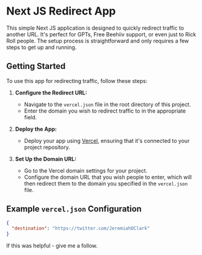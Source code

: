 # Next JS Redirect App

This simple Next JS application is designed to quickly redirect traffic to another URL. It's perfect for GPTs, Free Beehiiv support, or even just to Rick Roll people. The setup process is straightforward and only requires a few steps to get up and running.

## Getting Started

To use this app for redirecting traffic, follow these steps:

1. **Configure the Redirect URL:**
   - Navigate to the `vercel.json` file in the root directory of this project.
   - Enter the domain you wish to redirect traffic to in the appropriate field.

2. **Deploy the App:**
   - Deploy your app using [Vercel](https://vercel.com/), ensuring that it's connected to your project repository.

3. **Set Up the Domain URL:**
   - Go to the Vercel domain settings for your project.
   - Configure the domain URL that you wish people to enter, which will then redirect them to the domain you specified in the `vercel.json` file.

## Example `vercel.json` Configuration

```json
{
  "destination": "https://twitter.com/JeremiahOClark"
}
```
If this was helpful - give me a follow. 

